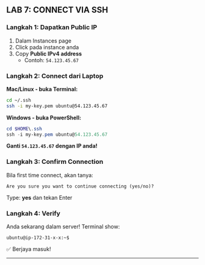 ## LAB 7: CONNECT VIA SSH

### Langkah 1: Dapatkan Public IP

1. Dalam Instances page
2. Click pada instance anda
3. Copy **Public IPv4 address**
   - Contoh: `54.123.45.67`

### Langkah 2: Connect dari Laptop

**Mac/Linux - buka Terminal:**
```bash
cd ~/.ssh
ssh -i my-key.pem ubuntu@54.123.45.67
```

**Windows - buka PowerShell:**
```powershell
cd $HOME\.ssh
ssh -i my-key.pem ubuntu@54.123.45.67
```

**Ganti `54.123.45.67` dengan IP anda!**

### Langkah 3: Confirm Connection

Bila first time connect, akan tanya:
```
Are you sure you want to continue connecting (yes/no)?
```

Type: **yes** dan tekan Enter

### Langkah 4: Verify

Anda sekarang dalam server! Terminal show:
```
ubuntu@ip-172-31-x-x:~$
```

✅ Berjaya masuk!

---

